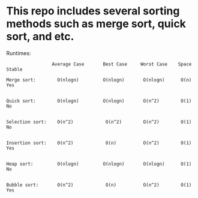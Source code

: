 # This repo includes several sorting methods such as merge sort, quick sort, and etc.

Runtimes:

                     Average Case       Best Case     Worst Case    Space     Stable
            
	Merge sort:        O(nlogn)         O(nlogn)       O(nlogn)      O(n)      Yes


	Quick sort:        O(nlogn)         O(nlogn)       O(n^2)        O(1)       No
	
	
	Selection sort:    O(n^2)            O(n^2)        O(n^2)        O(1)       No
	
	
	Insertion sort:    O(n^2)            O(n)          O(n^2)        O(1)       Yes
	
	
	Heap sort:         O(nlogn)         O(nlogn)       O(nlogn)      O(1)       No
	
	
	Bubble sort:       O(n^2)            O(n)          O(n^2)        O(1)       Yes 
